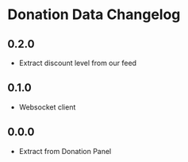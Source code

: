 # Donation Data Changelog

## 0.2.0

- Extract discount level from our feed

## 0.1.0

- Websocket client

## 0.0.0

- Extract from Donation Panel
